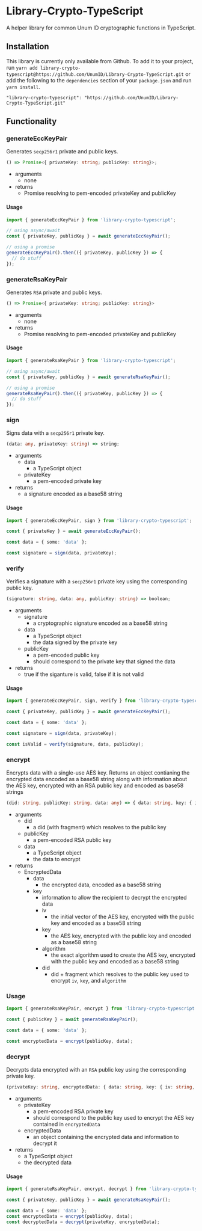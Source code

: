 # Library-Crypto-TypeScript
A helper library for common Unum ID cryptographic functions in TypeScript.

## Installation
This library is currently only available from Github. To add it to your project, run `yarn add library-crypto-typescript@https://github.com/UnumID/Library-Crypto-TypeScript.git` or add the following to the `dependencies` section of your `package.json` and run `yarn install`.
```
"library-crypto-typescript": "https://github.com/UnumID/Library-Crypto-TypeScript.git"
```

## Functionality
### generateEccKeyPair
Generates `secp256r1` private and public keys.

```typescript
() => Promise<{ privateKey: string; publicKey: string}>;
```

- arguments
  - none
- returns
  - Promise resolving to pem-encoded privateKey and publicKey

#### Usage
```typescript
import { generateEccKeyPair } from 'library-crypto-typescript';

// using async/await
const { privateKey, publicKey } = await generateEccKeyPair();

// using a promise
generateEccKeyPair().then(({ privateKey, publicKey }) => {
  // do stuff
});
```

### generateRsaKeyPair
Generates `RSA` private and public keys.

```typescript
() => Promise<{ privateKey: string; publicKey: string}>

```
- arguments
  - none
- returns
  - Promise resolving to pem-encoded privateKey and publicKey

#### Usage
```typescript
import { generateRsaKeyPair } from 'library-crypto-typescript';

// using async/await
const { privateKey, publicKey } = await generateRsaKeyPair();

// using a promise
generateRsaKeyPair().then(({ privateKey, publicKey }) => {
  // do stuff
});
```

### sign
Signs data with a `secp256r1` private key.

```typescript
(data: any, privateKey: string) => string;

```
- arguments
  - data
    - a TypeScript object
  - privateKey
    - a pem-encoded private key
- returns
  - a signature encoded as a base58 string

#### Usage
```typescript
import { generateEccKeyPair, sign } from 'library-crypto-typescript';

const { privateKey } = await generateEccKeyPair();

const data = { some: 'data' };

const signature = sign(data, privateKey);
```

### verify
Verifies a signature with a `secp256r1` private key using the corresponding public key.

```typescript
(signature: string, data: any, publicKey: string) => boolean;
```

- arguments
  - signature
    - a cryptographic signature encoded as a base58 string
  - data
    - a TypeScript object
    - the data signed by the private key
  - publicKey
    - a pem-encoded public key
    - should correspond to the private key that signed the data
- returns
  - true if the siganture is valid, false if it is not valid

#### Usage
```typescript
import { generateEccKeyPair, sign, verify } from 'library-crypto-typescript';

const { privateKey, publicKey } = await generateEccKeyPair();

const data = { some: 'data' };

const signature = sign(data, privateKey);

const isValid = verify(signature, data, publicKey);
```

### encrypt
Encrypts data with a single-use AES key. Returns an object contianing the encrypted data encoded as a base58 string along with information about the AES key, encrypted with an RSA public key and encoded as base58 strings

```typescript
(did: string, publicKey: string, data: any) => { data: string, key: { iv: string, key: string, algorithm: string, did: string } };
```

- arguments
  - did
    - a did (with fragment) which resolves to the public key
  - publicKey
    - a pem-encoded RSA public key
  - data
    - a TypeScript object
    - the data to encrypt
- returns
  - EncryptedData
    - data
      - the encrypted data, encoded as a base58 string
    - key
      - information to allow the recipient to decrypt the encrypted data
      - iv
        - the initial vector of the AES key, encrypted with the public key and encoded as a base58 string
      - key
        - the AES key, encrypted with the public key and encoded as a base58 string
      - algorithm
        - the exact algorithm used to create the AES key, encrypted with the public key and encoded as a base58 string
      - did
        - did + fragment which resolves to the public key used to encrypt `iv`, `key`, and `algorithm`

### Usage
```typescript
import { generateRsaKeyPair, encrypt } from 'library-crypto-typescript';

const { publicKey } = await generateRsaKeyPair();

const data = { some: 'data' };

const encryptedData = encrypt(publicKey, data);
```

### decrypt
Decrypts data encrypted with an `RSA` public key using the corresponding private key.

```typescript
(privateKey: string, encryptedData: { data: string, key: { iv: string, key: string, algorithm: string, did: string } }) => any;
```

- arguments
  - privateKey
    - a pem-encoded RSA private key
    - should correspond to the public key used to encrypt the AES key contained in `encryptedData`
  - encryptedData
    - an object containing the encrypted data and information to decrypt it
- returns
  - a TypeScript object
  - the decrypted data

#### Usage
```typescript
import { generateRsaKeyPair, encrypt, decrypt } from 'library-crypto-typescript';

const { privateKey, publicKey } = await generateRsaKeyPair();

const data = { some: 'data' };
const encryptedData = encrypt(publicKey, data);
const decryptedData = decrypt(privateKey, encryptedData);
```
